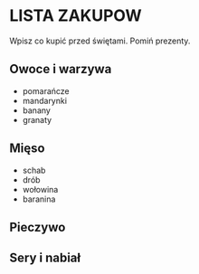 # LISTA ZAKUPOW

Wpisz co kupić przed świętami. Pomiń prezenty.

## Owoce i warzywa
- pomarańcze 
- mandarynki
- banany
- granaty

## Mięso
- schab
- drób
- wołowina
- baranina

## Pieczywo



## Sery i nabiał 




